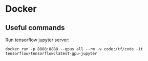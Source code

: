 Docker
======

## Useful commands

Run tensorflow jupyter server:
```
docker run -p 8888:8888 --gpus all --rm -v code:/tf/code -it tensorflow/tensorflow:latest-gpu-jupyter
```
